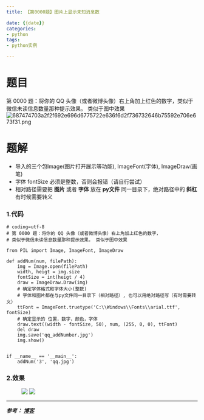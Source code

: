 ```yaml
---
title: 【第0000题】图片上显示未知消息数

date: {{date}}
categories:
- python
tags:
- python实例

---
```

# 题目
第 0000 题：将你的 QQ 头像（或者微博头像）右上角加上红色的数字，类似于微信未读信息数量那种提示效果。 类似于图中效果
![687474703a2f2f692e696d6775722e636f6d2f736732646b75592e706e673f31.png](https://i.loli.net/2019/08/16/IxGN43jRudFUe2H.png)

# 题解
- 导入的三个包Image(图片打开展示等功能), ImageFont(字体), ImageDraw(画笔)
- 字体 fontSize 必须是整数，否则会报错（请自行尝试）
- 相对路径需要把 **图片** 或者 **字体** 放在 **py文件** 同一目录下，绝对路径中的 **斜杠** 有时候需要转义

### 1.代码
```
# coding=utf-8
# 第 0000 题：将你的 QQ 头像（或者微博头像）右上角加上红色的数字，
# 类似于微信未读信息数量那种提示效果。 类似于图中效果

from PIL import Image, ImageFont, ImageDraw

def addNum(num, filePath):
    img = Image.open(filePath)
    width, heigt = img.size
    fontSize = int(heigt / 4)
    draw = ImageDraw.Draw(img)
    # 确定字体格式和字体大小(整数)
    # 字体和图片都在与py文件同一目录下（相对路径）, 也可以用绝对路径写（有时需要转义）
    ttFont = ImageFont.truetype('C:\\Windows\\Fonts\\arial.ttf', fontSize)
    # 确定显示的 位置，数字，颜色，字体
    draw.text((width - fontSize, 50), num, (255, 0, 0), ttFont)
    del draw
    img.save('qq_addNumber.jpg')
    img.show()


if __name__ == '__main__':
    addNum('3', 'qq.jpg')
```

### 2.效果
<figure class="half">
    <img src="https://i.loli.net/2019/08/16/x6Hn5BqpN7kJoaY.jpg">
    <img src="https://i.loli.net/2019/08/16/BsSiHIfzdYn1JOC.png">
</figure>


---
***参考：
[博客](https://blog.51cto.com/yucanghai/1715170)***
